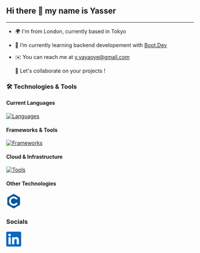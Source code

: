 ## Hi there 👋 my name is Yasser
---
- 🌍 I'm from London, currently based in Tokyo
- 🧠 I’m currently learning backend developement with [Boot.Dev](https://www.boot.dev/u/hybridgreen)
- ✉️ You can reach me at y.yayaoye@gmail.com

  🤝 Let's collaborate on your projects ! 


### 🛠️ Technologies & Tools

#### Current Languages
[![Languages](https://skillicons.dev/icons?i=ts,py,postgres,js,html,css)](https://skillicons.dev)

#### Frameworks & Tools
[![Frameworks](https://skillicons.dev/icons?i=nodejs,react,django,git,github,githubactions&perline=3)](https://skillicons.dev)

#### Cloud & Infrastructure
[![Tools](https://skillicons.dev/icons?i=aws,docker,kubernetes)](https://skillicons.dev)

#### Other Technologies
<a href="https://learn.microsoft.com/en-us/cpp/?view=msvc-170">
  <img src="img/c-colored.svg" alt="C/C++ Coding" width="40"/>
</a>

### Socials
<a href="https://www.linkedin.com/in/yayaoye">
  <img src="img/linkedin.svg" alt="LinkedIn" width="40"/>
</a>
